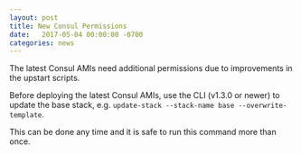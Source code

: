 ```yaml
---
layout: post
title: New Consul Permissions
date:   2017-05-04 00:00:00 -0700
categories: news
---
```


The latest Consul AMIs need additional permissions due to improvements in the upstart scripts.

Before deploying the latest Consul AMIs, use the CLI (v1.3.0 or newer) to update the base stack, e.g. `update-stack --stack-name base --overwrite-template`.

This can be done any time and it is safe to run this command more than once.
